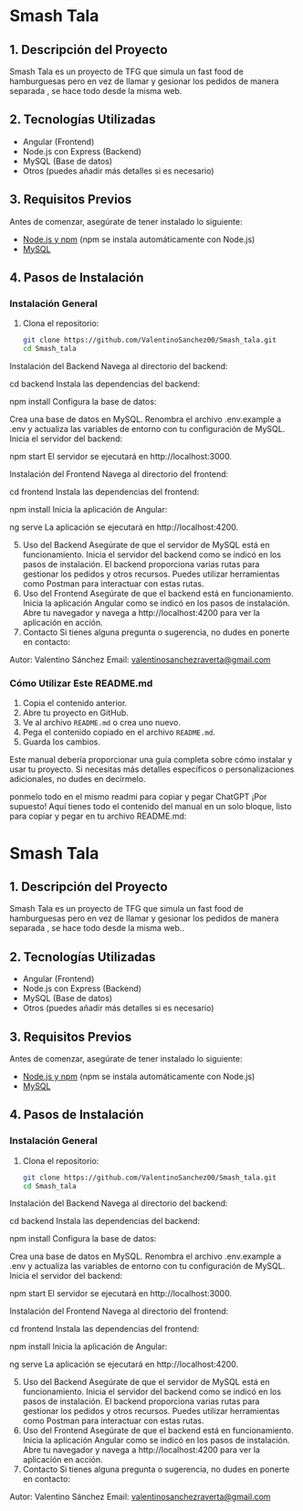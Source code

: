 # Smash Tala

## 1. Descripción del Proyecto

Smash Tala es un proyecto de TFG que simula un fast food de hamburguesas pero en vez de llamar y gesionar los pedidos de manera separada , se hace todo desde la misma web.

## 2. Tecnologías Utilizadas

- Angular (Frontend)
- Node.js con Express (Backend)
- MySQL (Base de datos)
- Otros (puedes añadir más detalles si es necesario)

## 3. Requisitos Previos

Antes de comenzar, asegúrate de tener instalado lo siguiente:

- [Node.js y npm](https://nodejs.org/) (npm se instala automáticamente con Node.js)
- [MySQL](https://www.mysql.com/)

## 4. Pasos de Instalación

### Instalación General

1. Clona el repositorio:

   ```bash
   git clone https://github.com/ValentinoSanchez00/Smash_tala.git
   cd Smash_tala
Instalación del Backend
Navega al directorio del backend:


cd backend
Instala las dependencias del backend:


npm install
Configura la base de datos:

Crea una base de datos en MySQL.
Renombra el archivo .env.example a .env y actualiza las variables de entorno con tu configuración de MySQL.
Inicia el servidor del backend:


npm start
El servidor se ejecutará en http://localhost:3000.

Instalación del Frontend
Navega al directorio del frontend:


cd frontend
Instala las dependencias del frontend:


npm install
Inicia la aplicación de Angular:


ng serve
La aplicación se ejecutará en http://localhost:4200.

5. Uso del Backend
Asegúrate de que el servidor de MySQL está en funcionamiento.
Inicia el servidor del backend como se indicó en los pasos de instalación.
El backend proporciona varias rutas para gestionar los pedidos y otros recursos. Puedes utilizar herramientas como Postman para interactuar con estas rutas.
6. Uso del Frontend
Asegúrate de que el backend está en funcionamiento.
Inicia la aplicación Angular como se indicó en los pasos de instalación.
Abre tu navegador y navega a http://localhost:4200 para ver la aplicación en acción.
7. Contacto
Si tienes alguna pregunta o sugerencia, no dudes en ponerte en contacto:

Autor: Valentino Sánchez
Email: valentinosanchezraverta@gmail.com


### Cómo Utilizar Este README.md

1. Copia el contenido anterior.
2. Abre tu proyecto en GitHub.
3. Ve al archivo `README.md` o crea uno nuevo.
4. Pega el contenido copiado en el archivo `README.md`.
5. Guarda los cambios.

Este manual debería proporcionar una guía completa sobre cómo instalar y usar tu proyecto. Si necesitas más detalles específicos o personalizaciones adicionales, no dudes en decírmelo.



ponmelo todo en el mismo readmi para copiar y pegar
ChatGPT
¡Por supuesto! Aquí tienes todo el contenido del manual en un solo bloque, listo para copiar y pegar en tu archivo README.md:


# Smash Tala

## 1. Descripción del Proyecto

Smash Tala es un proyecto de TFG que simula un fast food de hamburguesas pero en vez de llamar y gesionar los pedidos de manera separada , se hace todo desde la misma web..

## 2. Tecnologías Utilizadas

- Angular (Frontend)
- Node.js con Express (Backend)
- MySQL (Base de datos)
- Otros (puedes añadir más detalles si es necesario)

## 3. Requisitos Previos

Antes de comenzar, asegúrate de tener instalado lo siguiente:

- [Node.js y npm](https://nodejs.org/) (npm se instala automáticamente con Node.js)
- [MySQL](https://www.mysql.com/)

## 4. Pasos de Instalación

### Instalación General

1. Clona el repositorio:

   ```bash
   git clone https://github.com/ValentinoSanchez00/Smash_tala.git
   cd Smash_tala
Instalación del Backend
Navega al directorio del backend:


cd backend
Instala las dependencias del backend:


npm install
Configura la base de datos:

Crea una base de datos en MySQL.
Renombra el archivo .env.example a .env y actualiza las variables de entorno con tu configuración de MySQL.
Inicia el servidor del backend:


npm start
El servidor se ejecutará en http://localhost:3000.

Instalación del Frontend
Navega al directorio del frontend:


cd frontend
Instala las dependencias del frontend:


npm install
Inicia la aplicación de Angular:


ng serve
La aplicación se ejecutará en http://localhost:4200.

5. Uso del Backend
Asegúrate de que el servidor de MySQL está en funcionamiento.
Inicia el servidor del backend como se indicó en los pasos de instalación.
El backend proporciona varias rutas para gestionar los pedidos y otros recursos. Puedes utilizar herramientas como Postman para interactuar con estas rutas.
6. Uso del Frontend
Asegúrate de que el backend está en funcionamiento.
Inicia la aplicación Angular como se indicó en los pasos de instalación.
Abre tu navegador y navega a http://localhost:4200 para ver la aplicación en acción.
7. Contacto
Si tienes alguna pregunta o sugerencia, no dudes en ponerte en contacto:

Autor: Valentino Sánchez
Email: valentinosanchezraverta@gmail.com

